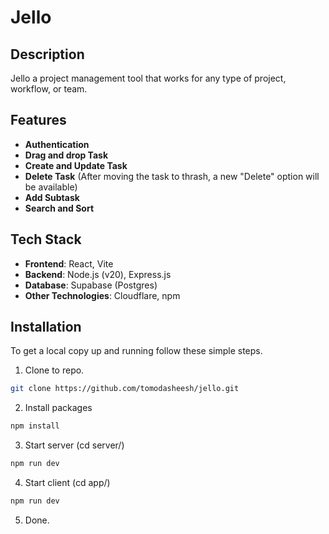 # Jello

## Description

Jello a project management tool that works for any type of project, workflow, or team.

## Features

- **Authentication**
- **Drag and drop Task**
- **Create and Update Task**
- **Delete Task** (After moving the task to thrash, a new "Delete" option will be available)
- **Add Subtask**
- **Search and Sort**

## Tech Stack

- **Frontend**: React, Vite
- **Backend**: Node.js (v20), Express.js
- **Database**: Supabase (Postgres)
- **Other Technologies**: Cloudflare, npm

## Installation

To get a local copy up and running follow these simple steps.

1. Clone to repo.

```bash
git clone https://github.com/tomodasheesh/jello.git
```

2. Install packages

```bash
npm install
```

3. Start server (cd server/)

```bash
npm run dev
```

4. Start client (cd app/)

```bash
npm run dev
```

5. Done.
